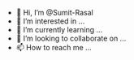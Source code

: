 - 👋 Hi, I’m @Sumit-Rasal
- 👀 I’m interested in ...
- 🌱 I’m currently learning ...
- 💞️ I’m looking to collaborate on ...
- 📫 How to reach me ...

<!---
Sumit-Rasal/Sumit-Rasal is a ✨ special ✨ repository because its `README.md` (this file) appears on your GitHub profile.
You can click the Preview link to take a look at your changes.
--->
